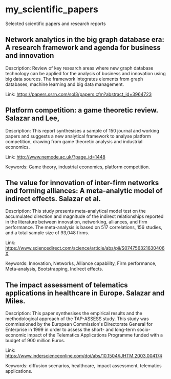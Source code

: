 # my_scientific_papers
Selected scientific papers and research reports 

## Network analytics in the big graph database era: A research framework and agenda for business and innovation

Description: Review of key research areas where new graph database technology can be applied for the analysis of business and innovation using big data sources. The framework integrates elements from graph databases, machine learning and big data management.

Link: https://papers.ssrn.com/sol3/papers.cfm?abstract_id=3964723

## Platform competition: a game theoretic review. Salazar and Lee,

Description: This report synthesises a sample of 150 journal and working papers and suggests a new analytical framework to analyse platform competition, drawing from game theoretic analysis and industrial economics.

Link: http://www.nemode.ac.uk/?page_id=1448

Keywords: Game theory, industrial economics, platform competition.

## The value for innovation of inter-firm networks and forming alliances: A meta-analytic model of indirect effects. Salazar et al.

Description: This study presents meta-analytical model test on the accumulated direction and magnitude of the indirect relationships reported in the literature between innovation, networking, alliances, and firm performance. The meta-analysis is based on 517 correlations, 156 studies, and a total sample size of 93,048 firms. 

Link: https://www.sciencedirect.com/science/article/abs/pii/S074756321630406X

Keywords: Innovation, Networks, Alliance capability, Firm performance, Meta-analysis, Bootstrapping, Indirect effects.

## The impact assessment of telematics applications in healthcare in Europe. Salazar and Miles.

Description: This paper synthesises the empirical results and the methodological approach of the TAP-ASSESS study. This study was commissioned by the European Commission's Directorate General for Enterprise in 1999 in order to assess the short- and long-term socio-economic impact of the Telematics Applications Programme funded with a budget of 900 million Euros.

Link: https://www.inderscienceonline.com/doi/abs/10.1504/IJHTM.2003.004174

Keywords:  diffusion scenarios, healthcare, impact assessment, telematics applications.

